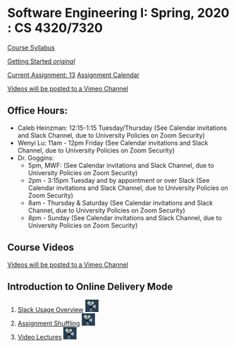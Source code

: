 # Software Engineering I: Spring, 2020 : CS 4320/7320

[Course Syllabus](./references/SYLLABUS.md)

[Getting Started *original*](./references/getting-started.md)

[Current Assignment: 13](./assignments/13a.-team-sprint-4.md)
[Assignment Calendar](./assignments/00-assignment-calendar.md)

[Videos will be posted to a Vimeo Channel](https://vimeo.com/manage/showcases/6884345/info)

## Office Hours:
- Caleb Heinzman: 12:15-1:15 Tuesday/Thursday (See Calendar invitations and Slack Channel, due to University Policies on Zoom Security)
- Wenyi Lu: 11am - 12pm Friday (See Calendar invitations and Slack Channel, due to University Policies on Zoom Security)
- Dr. Goggins: 
    - 5pm, MWF: (See Calendar invitations and Slack Channel, due to University Policies on Zoom Security)
    - 2pm - 3:15pm Tuesday and by appointment or over Slack (See Calendar invitations and Slack Channel, due to University Policies on Zoom Security)
    - 8am - Thursday & Saturday (See Calendar invitations and Slack Channel, due to University Policies on Zoom Security)
    - 8pm - Sunday (See Calendar invitations and Slack Channel, due to University Policies on Zoom Security)

## Course Videos
[Videos will be posted to a Vimeo Channel](https://vimeo.com/showcase/6884345)

## Introduction to Online Delivery Mode
1. [Slack Usage Overview](https://vimeo.com/402641024) ![video](./references/video.jpeg)
2. [Assignment Shuffling](https://vimeo.com/402646730) ![video](./references/video.jpeg)
3. [Video Lectures](https://vimeo.com/402647377) ![video](./references/video.jpeg)



